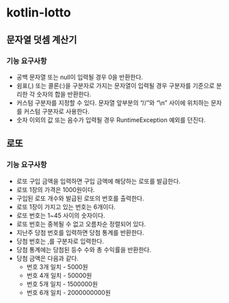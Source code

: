 # kotlin-lotto
## 문자열 덧셈 계산기
### 기능 요구사항
- 공백 문자열 또는 null이 입력될 경우 0을 반환한다.
- 쉼표(,) 또는 콜론(:)을 구분자로 가지는 문자열이 입력될 경우 구분자를 기준으로 분리한 각 숫자의 합을 반환한다.
- 커스텀 구분자를 지정할 수 있다. 문자열 앞부분의 “//”와 “\n” 사이에 위치하는 문자를 커스텀 구분자로 사용한다.
- 숫자 이외의 값 또는 음수가 입력될 경우 RuntimeException 예외를 던진다.

## 로또
### 기능 요구사항
- 로또 구입 금액을 입력하면 구입 금액에 해당하는 로또를 발급한다.
- 로또 1장의 가격은 1000원이다.
- 구입된 로또 개수와 발급된 로또의 번호를 출력한다.
- 로또 1장이 가지고 있는 번호는 6개이다.
- 로또 번호는 1~45 사이의 숫자이다.
- 로또 번호는 중복될 수 없고 오름차순 정렬되어 있다.
- 지난주 당첨 번호를 입력하면 당첨 통계를 반환한다. 
- 당첨 번호는 ,를 구분자로 입력한다.
- 당첨 통계에는 당첨된 등수 수와 총 수익률을 반환한다.
- 당첨 금액은 다음과 같다.
  - 번호 3개 일치 - 5000원
  - 번호 4개 일치 - 50000원
  - 번호 5개 일치 - 1500000원
  - 번호 6개 일치 - 2000000000원
